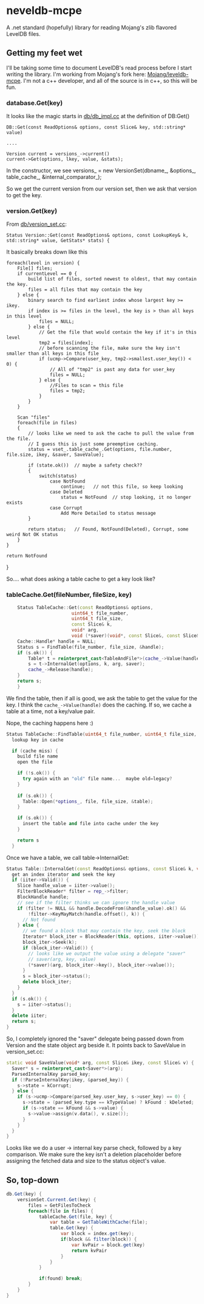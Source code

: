 # neveldb-mcpe
A .net standard (hopefully) library for reading Mojang's zlib flavored LevelDB files.

## Getting my feet wet
I'll be taking some time to document LevelDB's read process before I start writing the library.  I'm working from Mojang's fork here: [Mojang/leveldb-mcpe](https://github.com/Mojang/leveldb-mcpe).  I'm not a c++ developer, and all of the source is in c++, so this will be fun.

### database.Get(key)
It looks like the magic starts in [db/db_impl.cc](https://github.com/Mojang/leveldb-mcpe/blob/master/db/db_impl.cc) at the definition of DB:Get()

    DB::Get(const ReadOptions& options, const Slice& key, std::string* value)

    ....

    Version current = versions_->current()
    current->Get(options, lkey, value, &stats);

In the constructor, we see versions_ = new VersionSet(dbname_, &options_, table_cache_, &internal_comparator_);

So we get the current version from our version set, then we ask that version to get the key.

### version.Get(key)
From [db/version_set.cc](https://github.com/Mojang/leveldb-mcpe/blob/master/db/version_set.cc):

    Status Version::Get(const ReadOptions& options, const LookupKey& k, std::string* value, GetStats* stats) {

It basically breaks down like this

    foreach(level in version) {
        File[] files;
        if currentLevel == 0 {
            build list of files, sorted newest to oldest, that may contain the key.
            files = all files that may contain the key
        } else {
            binary search to find earliest index whose largest key >= ikey.
            if index is >= files in the level, the key is > than all keys in this level
                files = NULL;
            } else {
                // Get the file that would contain the key if it's in this level
                tmp2 = files[index];
                // before scanning the file, make sure the key isn't smaller than all keys in this file
                if (ucmp->Compare(user_key, tmp2->smallest.user_key()) < 0) {
                    // All of "tmp2" is past any data for user_key
                    files = NULL;
                } else {
                    //Files to scan = this file
                    files = tmp2;
                }
            }
        }
        
        Scan "files" 
        foreach(file in files)
        {
            // looks like we need to ask the cache to pull the value from the file.
            // I guess this is just some preemptive caching.
            status = vset_.table_cache_.Get(options, file.number, file.size, ikey, &saver, SaveValue);
            
            if (state.ok())  // maybe a safety check?? 
            {
                switch(status)
                    case NotFound
                        continue;   // not this file, so keep looking
                    case Deleted
                        status = NotFound  // stop looking, it no longer exists
                    case Corrupt
                        Add More Detailed to status message
            }
            
            return status;   // Found, NotFound(Deleted), Corrupt, some weird Not OK status
        }
    }
    
    return NotFound
}

So.... what does asking a table cache to get a key look like?

### tableCache.Get(fileNumber, fileSize, key)

``` cpp
    Status TableCache::Get(const ReadOptions& options,
                        uint64_t file_number,
                        uint64_t file_size,
                        const Slice& k,
                        void* arg,
                        void (*saver)(void*, const Slice&, const Slice&)) {
    Cache::Handle* handle = NULL;
    Status s = FindTable(file_number, file_size, &handle);
    if (s.ok()) {
        Table* t = reinterpret_cast<TableAndFile*>(cache_->Value(handle))->table;
        s = t->InternalGet(options, k, arg, saver);
        cache_->Release(handle);
    }
    return s;
    }
```

We find the table, then if all is good, we ask the table to get the value for the key.
I think the ```cache_->Value(handle)``` does the caching. If so, we cache a table at a time, not a key/value pair.  

Nope, the caching happens here :)

``` cpp
Status TableCache::FindTable(uint64_t file_number, uint64_t file_size, Cache::Handle** handle) {
  lookup key in cache

  if (cache miss) {
    build file name
    open the file

    if (!s.ok()) {
      try again with an "old" file name...  maybe old=legacy?
    }
    
    if (s.ok()) {
      Table::Open(*options_, file, file_size, &table);
    }

    if (s.ok()) {
      insert the table and file into cache under the key
    }

    return s
  }
```

Once we have a table, we call table->InternalGet:

``` cpp
Status Table::InternalGet(const ReadOptions& options, const Slice& k, void* arg, void (*saver)(void*, const Slice&, const Slice&)) {
  get an index iterator and seek the key
  if (iiter->Valid()) {
    Slice handle_value = iiter->value();
    FilterBlockReader* filter = rep_->filter;
    BlockHandle handle;
    // see if the filter thinks we can ignore the handle value
    if (filter != NULL && handle.DecodeFrom(&handle_value).ok() &&
        !filter->KeyMayMatch(handle.offset(), k)) {
      // Not found
    } else {
      // we found a block that may contain the key, seek the block
      Iterator* block_iter = BlockReader(this, options, iiter->value());
      block_iter->Seek(k);
      if (block_iter->Valid()) {
        // looks like we output the value using a delegate "saver"
        // saver(arg, key, value)        
        (*saver)(arg, block_iter->key(), block_iter->value());
      }
      s = block_iter->status();
      delete block_iter;
    }
  }
  if (s.ok()) {
    s = iiter->status();
  }
  delete iiter;
  return s;
}
```


So, I completely ignored the "saver" delegate being passed down from Version and the state object arg beside it.   It points back to SaveValue in version_set.cc:

``` cpp
static void SaveValue(void* arg, const Slice& ikey, const Slice& v) {
  Saver* s = reinterpret_cast<Saver*>(arg);
  ParsedInternalKey parsed_key;
  if (!ParseInternalKey(ikey, &parsed_key)) {
    s->state = kCorrupt;
  } else {
    if (s->ucmp->Compare(parsed_key.user_key, s->user_key) == 0) {
      s->state = (parsed_key.type == kTypeValue) ? kFound : kDeleted;
      if (s->state == kFound && s->value) {
        s->value->assign(v.data(), v.size());
      }
    }
  }
}
``` 

Looks like we do a user -> internal key parse check, followed by a key comparison.  We make sure the key isn't a deletion placeholder before assigning the fetched data and size to the status object's value.

## So, top-down

``` c#
db.Get(key) {
    versionSet.Current.Get(key) {
        files = GetFilesToCheck
        foreach(file in files) {
            tableCache.Get(file, key) {
                var table = GetTableWithCache(file);
                table.Get(key) {
                    var block = index.get(key);
                    if(block && filter(block)) {
                        var kvPair = block.get(key)
                        return kvPair
                    }
                }
            }

            if(found) break;
        }
    }
}

